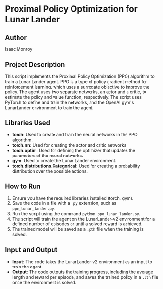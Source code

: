 # Proximal Policy Optimization for Lunar Lander

## Author
Isaac Monroy

## Project Description
This script implements the Proximal Policy Optimization (PPO) algorithm to train a Lunar Lander agent. PPO is a type of policy gradient method for reinforcement learning, which uses a surrogate objective to improve the policy. The agent uses two separate networks, an actor and a critic, to estimate the policy and value function, respectively. The script uses PyTorch to define and train the networks, and the OpenAI gym's LunarLander environment to train the agent.

## Libraries Used
- **torch**: Used to create and train the neural networks in the PPO algorithm.
- **torch.nn**: Used for creating the actor and critic networks.
- **torch.optim**: Used for defining the optimizer that updates the parameters of the neural networks.
- **gym**: Used to create the Lunar Lander environment.
- **torch.distributions.Categorical**: Used for creating a probability distribution over the possible actions.

## How to Run
1. Ensure you have the required libraries installed (torch, gym).
2. Save the code in a file with a `.py` extension, such as `ppo_lunar_lander.py`.
3. Run the script using the command `python ppo_lunar_lander.py`.
4. The script will train the agent on the LunarLander-v2 environment for a defined number of episodes or until a solved reward is achieved.
5. The trained model will be saved as a `.pth` file when the training is solved.

## Input and Output
- **Input**: The code takes the LunarLander-v2 environment as an input to train the agent.
- **Output**: The code outputs the training progress, including the average length and reward per episode, and saves the trained policy in a `.pth` file once the environment is solved.
